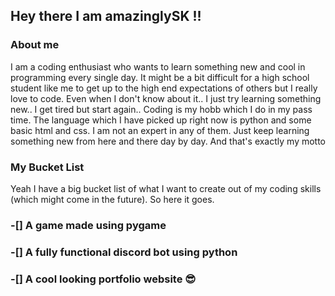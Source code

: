 ## Hey there I am amazinglySK !!

### About me

I am a coding enthusiast who wants to learn something new and cool in programming every single day. It might be a bit difficult for a high school student like me to get up to the high end expectations of others but I really love to code. Even when I don't know about it.. I just try learning something new.. I get tired but start again.. Coding is my hobb which I do in my pass time. The language which I have picked up right now is python and some basic html and css. I am not an expert in any of them. Just keep learning something new from here and there day by day. And that's exactly my motto

### My Bucket List

Yeah I have a big bucket list of what I want to create out of my coding skills (which might come in the future). So here it goes.

### -[] A game made using pygame

### -[] A fully functional discord bot using python

### -[] A cool looking portfolio website 😎
